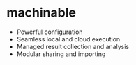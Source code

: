 # machinable

- Powerful configuration
- Seamless local and cloud execution
- Managed result collection and analysis
- Modular sharing and importing